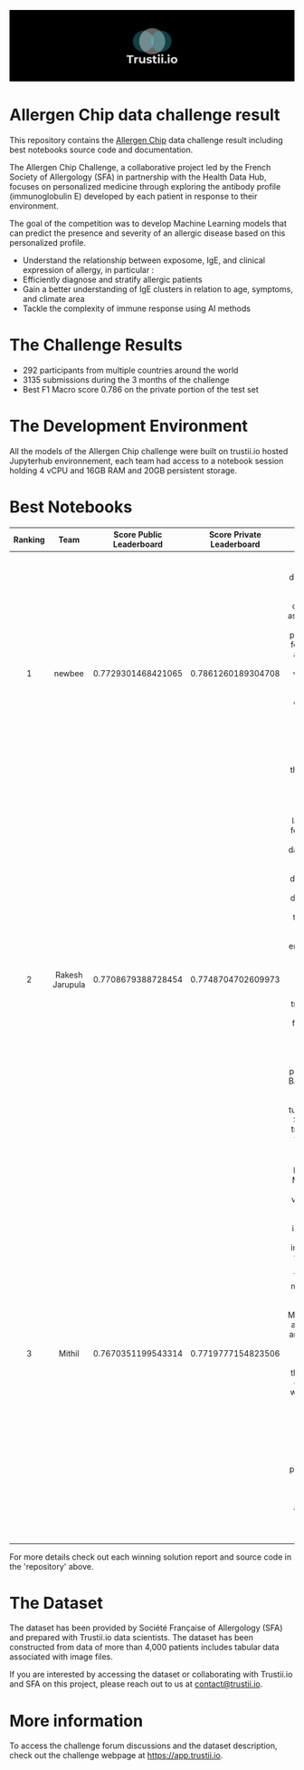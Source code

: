 ![trustii logo](/HeroImage.png)

# Allergen Chip data challenge result
This repository contains the [Allergen Chip](https://www.trustii.io/post/allergen-chip) data challenge result including best notebooks source code and documentation.

The Allergen Chip Challenge, a collaborative project led by the French Society of Allergology (SFA) in partnership with the Health Data Hub, focuses on personalized medicine through exploring the antibody profile (immunoglobulin E) developed by each patient in response to their environment. 

The goal of the competition was to develop Machine Learning models that can predict the presence and severity of an allergic disease based on this personalized profile. 
* Understand the relationship between exposome, IgE, and clinical expression of allergy, in particular : 
* Efficiently diagnose and stratify allergic patients
* Gain a better understanding of IgE clusters in relation to age, symptoms, and climate area
* Tackle the complexity of immune response using AI methods

# The Challenge Results

* 292 participants from multiple countries around the world
* 3135 submissions during the 3 months of the challenge
* Best F1 Macro score 0.786 on the private portion of the test set

# The Development Environment 

All the models of the Allergen Chip challenge were built on trustii.io hosted Jupyterhub environnement, each team had access to a notebook session holding 4 vCPU and 16GB RAM and 20GB persistent storage.

# Best Notebooks

| Ranking    | Team               | Score Public Leaderboard | Score Private Leaderboard | Winning model summary |
|:----------:|:------------------:|:-------------------:|:-------------------:|:-------------------------------------------:|
| 1          | newbee             | 0.7729301468421065  | 0.7861260189304708  | Individual binary classifiers were developed for the 27 targets using LightGBM and catboost, with AUC as the training metric. An automated pipeline was created for feature selection and model training with cross-validation. For final predictions, a threshold was chosen for optimal F1 scores, and results from LightGBM and catboost were ensembled. Predictions were then adjusted based on learned target associations. |
| 2          | Rakesh Jarupula    | 0.7708679388728454       | 0.7748704702609973        | The model's effectiveness is largely attributed to feature engineering. Key steps include data pre-processing, where rows and columns were dropped or modified to align train-test distributions, and an allergen-to-treatment mapping was developed. Features were engineered based on row and column statistics, while irrelevant allergen proteins were dropped. Model training was target-specific, using features relevant to each allergen. To address class imbalances, the scale_pos_weight parameter was used. Bayesian Search was employed for hyperparameter tuning with Repeated Stratified KFold for training. Predictions from three models were averaged to avoid overfitting.  |
| 3          | Mithil             | 0.7670351199543314       | 0.7719777154823506        | For preprocessing, Multilabel Stratified K-Fold cross-validation was used along with feature engineering, including row-wise statistics and interaction features, which boosted the model's F1 score. The most effective model was a finely-tuned XGBoost, wrapped in a MultiOutputClassifier, after testing various architectures. During post-processing, rather than a standard 0.5 threshold, individual optimal thresholds were determined for each target, improving the model's F1 performance. A noticeable correlation was found between positive samples in a target and its threshold. This tailored threshold approach played a pivotal role in enhancing the model's accuracy |

For more details check out each winning solution report and source code in the 'repository' above.

# The Dataset

The dataset has been provided by Société Française of Allergology (SFA) and prepared with Trustii.io data scientists. The dataset has been constructed from data of more than 4,000 patients includes tabular data associated with image files.

If you are interested by accessing the dataset or collaborating with Trustii.io and SFA on this project, please reach out to us at contact@trustii.io.

# More information

To access the challenge forum discussions and the dataset description, check out the challenge webpage at https://app.trustii.io.


